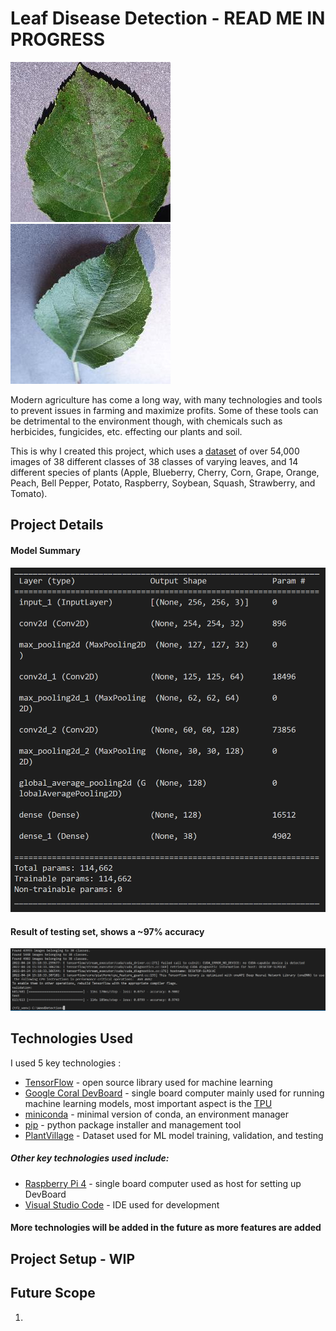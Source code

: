 
# Leaf Disease Detection - READ ME IN PROGRESS

![Apple_Scab](https://github.com/omarshaban0/Leaf_Disease_Detection/blob/main/Assets%20for%20Readme/Apple_Scab_Leaf.JPG)
![Apple_Healthy](https://github.com/omarshaban0/Leaf_Disease_Detection/blob/main/Assets%20for%20Readme/Apple_Healthy_Leaf.JPG)

Modern agriculture has come a long way, with many technologies and tools to prevent issues in farming and maximize profits. Some of these tools can be detrimental to the environment though, with chemicals such as herbicides, fungicides, etc. effecting our plants and soil. 

This is why I created this project, which uses a [dataset](https://www.tensorflow.org/datasets/catalog/plant_village) of over 54,000 images of 38 different classes of 38 classes of varying leaves, and 14 different species of plants (Apple, Blueberry, Cherry, Corn, Grape, Orange, Peach, Bell Pepper, Potato, Raspberry, Soybean, Squash, Strawberry, and Tomato).

## Project Details

####  Model Summary

![Model Summary](https://github.com/omarshaban0/Leaf_Disease_Detection/blob/main/Assets%20for%20Readme/Model_Summary.PNG)

####  Result of testing set, shows a ~97% accuracy

![Accuracy](https://github.com/omarshaban0/Leaf_Disease_Detection/blob/main/Assets%20for%20Readme/accuracy.png)

## Technologies Used
I used 5 key technologies :

* [TensorFlow](https://www.tensorflow.org/) - open source library used for machine learning
* [Google Coral DevBoard](https://coral.ai/products/dev-board/) - single board computer mainly used for running machine learning models, most important aspect is the [TPU](https://www.assured-systems.com/us/news/article/google-edge-tpu---what-is-it-and-how-does-it-work/)
* [miniconda](https://docs.conda.io/en/latest/miniconda.html) - minimal version of conda, an environment manager
* [pip](https://github.com/pypa/pip) - python package installer and management tool
* [PlantVillage](https://www.tensorflow.org/datasets/catalog/plant_village) - Dataset used for ML model training, validation, and testing


##### Other key technologies used include:

* [Raspberry Pi 4](https://www.raspberrypi.com/products/raspberry-pi-4-model-b/) - single board computer used as host for setting up DevBoard
* [Visual Studio Code](https://code.visualstudio.com/) - IDE used for development


#### More technologies will be added in the future as more features are added

## Project Setup - WIP


## Future Scope
1. 
